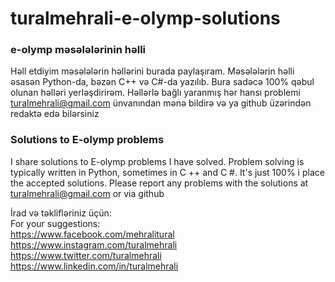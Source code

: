 # turalmehrali-e-olymp-solutions

<h3>e-olymp məsələlərinin həlli</h3>

Həll etdiyim məsələlərin həllərini burada paylaşıram. Məsələlərin həlli əsasən Python-da, bəzən C++ və C#-da yazılıb. Bura sadəcə 100%
qəbul olunan həlləri yerləşdirirəm. Həllərlə bağlı yaranmış hər hansı problemi turalmehrali@gmail.com ünvanından mənə bildirə və ya
github üzərindən redaktə edə bilərsiniz

<h3>Solutions to E-olymp problems</h3>

I share solutions to E-olymp problems I have solved. Problem solving is typically written in Python, sometimes in C ++ and C #. It's just  100% i place the accepted solutions. Please report any problems with the solutions at turalmehrali@gmail.com
or via github

İrad və təklifləriniz üçün: <br>
For your suggestions: <br>
https://www.facebook.com/mehralitural <br>
https://www.instagram.com/turalmehrali <br>
https://www.twitter.com/turalmehrali <br>
https://www.linkedin.com/in/turalmehrali
